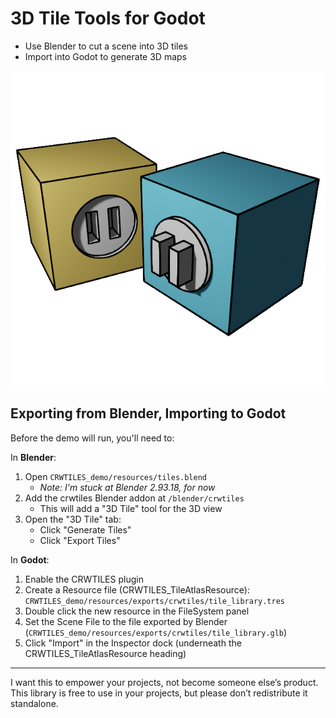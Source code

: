 # 3D Tile Tools for Godot

 - Use Blender to cut a scene into 3D tiles
 - Import into Godot to generate 3D maps

![Logo](CRWTILES/logo.png)

## Exporting from Blender, Importing to Godot

Before the demo will run, you'll need to:

In **Blender**:
1. Open `CRWTILES_demo/resources/tiles.blend`
    - *Note: I'm stuck at Blender 2.93.18, for now*
2. Add the crwtiles Blender addon at `/blender/crwtiles`
    - This will add a "3D Tile" tool for the 3D view
3. Open the "3D Tile" tab:
    - Click "Generate Tiles"
    - Click "Export Tiles"

In **Godot**:
1. Enable the CRWTILES plugin
2. Create a Resource file (CRWTILES_TileAtlasResource): `CRWTILES_demo/resources/exports/crwtiles/tile_library.tres`
3. Double click the new resource in the FileSystem panel
4. Set the Scene File to the file exported by Blender (`CRWTILES_demo/resources/exports/crwtiles/tile_library.glb`)
5. Click "Import" in the Inspector dock (underneath the CRWTILES_TileAtlasResource heading)


---
I want this to empower your projects, not become someone else’s product. This library is free to use in your projects, but please don’t redistribute it standalone.


